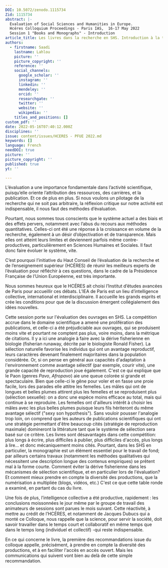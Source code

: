 ```yaml
---
DOI: 10.5072/zenodo.1115734
Zid: 1115734
abstract: |-
  Evaluation of Social Sciences and Humanities in Europe.
  Hcéres Colloquium Proceedings - Paris IAS,  16-17 May 2022
  Session 1 "Books and Monographs" - Introduction
article_title: Les livres dans la recherche en SHS. Introduction à la table ronde
authors:
  - firstname: Saadi
    lastname: Lahlou
    picture: ''
    picture_copyright: ''
    reference: ''
    social_channels:
      google_scholar: ''
      instagram: ''
      linkedin: ''
      mendeley: ''
      orcid: ''
      researchgate: ''
      twitter: ''
      website: ''
      wikipedia: ''
    titles_and_positions: []
custom_pdf: ''
date: 2022-05-16T07:40:12.000Z
disciplines: ''
issue: content/issues/HCERES - PFUE 2022.md
keywords: []
language: French
needDOI: true
picture: ''
picture_copyright: ''
published: true
yt: ''

---
```


L’évaluation a une importance fondamentale dans l’activité scientifique, puisqu’elle oriente l’attribution des ressources, des carrières, et la publication. Et ce de plus en plus. Si nous voulons un pilotage de la recherche qui ne soit pas arbitraire, la réflexion critique sur notre activité est indispensable, il nous faut des méthodes d’évaluation.

Pourtant, nous sommes tous conscients que le système actuel a des biais et des effets pervers, notamment avec l’abus du recours aux méthodes quantitatives. Celles-ci ont été une réponse à la croissance en volume de la recherche, également à un désir d’objectivation et de transparence. Mais elles ont atteint leurs limites et deviennent parfois même contre-productives, particulièrement en Sciences Humaines et Sociales. Il faut donc faire évoluer le système, vite.

C’est pourquoi l’initiative du Haut Conseil de l’évaluation de la recherche et de l’enseignement supérieur (HCÉRES) de réunir les meilleurs experts de l’évaluation pour réfléchir à ces questions, dans le cadre de la Présidence Française de l’Union Européenne, est très importante.

Nous sommes heureux que le HCÉRES ait choisi l’Institut d’études avancées de Paris pour accueillir ces débats. L’IEA de Paris est un lieu d’intelligence collective, international et interdisciplinaire. Il accueille les grands esprits et crée les conditions pour que de la discussion émergent collégialement des idées nouvelles.

Cette session porte sur l'évaluation des ouvrages en SHS. La compétition accrue dans le domaine scientifique a amené une prolifération des publications, et celle-ci a été préjudiciable aux ouvrages, qui se produisent moins vite et pourtant ne comptent pas plus, voire moins, dans la métrique de citations. Il y a ici une analogie à faire avec la dérive fisherienne en biologie (fisherian runaway, décrite par le biologiste Ronald Fisher). La sélection naturelle favorise les individus qui ont un avantage reproductif, leurs caractères devenant finalement majoritaires dans la population considérée. Or, si on pense en général aux capacités d'adaptation à l'environnement comme avantage sélectif (par exemple, courir vite), une grande capacité de reproduction joue également. C'est ce qui explique que le Paon (genres _Pavo_, _Afropavo_) aie une queue colorée si grande et spectaculaire. Bien que celle-ci le gêne pour voler et en fasse une proie facile, lors des parades elle attitre les femelles. Les mâles qui ont de longues et belles plumes attirent plus les femelles et se reproduisent plus (sélection sexuelle): on a donc une espèce moins efficace au total, mais qui continue à se reproduire. Les femelles ont d'ailleurs intérêt à choisir les mâles avec les plus belles plumes puisque leurs fils hériteront du même avantage sélectif ("sexy son hypothesis"). Sans vouloir pousser l'analogie trop loin, on comprend que les auteurs de publications scientifiques qui ont une stratégie permettant d'être beaucoup cités (stratégie de reproduction maximale) domineront la littérature tant que le système de sélection sera basé sur ce critère. Les livres sont désavantagés dans cette compétition: plus longs à écrire, plus difficiles à publier, plus difficiles d'accès, plus longs à lire... et donc mécaniquement moins cités. Pourtant, dans les SHS en particulier, la monographie est un élément essentiel pour le travail de fond; par ailleurs certains travaux (notamment les méthodes qualitatives qui nécessitent une description longue des contenus empiriques) se prêtent mal à la forme courte. Comment éviter la dérive fisherienne dans les mécanismes de sélection scientifique, et en particulier lors de l'évaluation? Et comment mieux prendre en compte la diversité des productions, que la numérisation a multipliée (blogs, vidéos, etc.) C'est ce que cette table ronde a examiné, en partant du cas du livre.

Une fois de plus, l’intelligence collective a été productive, rapidement : les conclusions moissonnées le jour même par le groupe de travail des animateurs de sessions sont parues le mois suivant. Cette réactivité, à mettre au crédit de l’HCÉRES, et notamment de Jacques Dubucs qui a monté ce Colloque, nous rappelle que la science, pour servir la société, doit savoir travailler dans le temps court et collaboratif en même temps que dans le temps long (individuel et collectif) -qui reste indispensable.

En ce qui concerne le livre, la première des recommandations issue du colloque appelle, précisément, à prendre en compte la diversité des productions, et à en faciliter l'accès en accès ouvert. Mais les communications qui suivent vont bien au delà de cette simple recommandation.